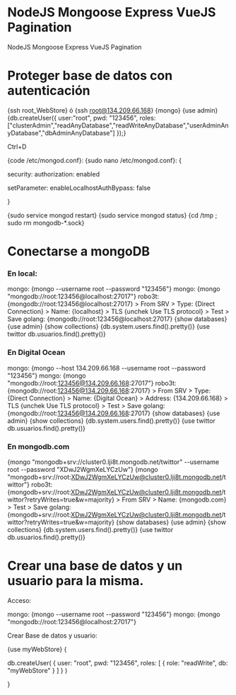 
# NodeJS Mongoose Express VueJS Pagination

NodeJS Mongoose Express VueJS Pagination





# Proteger base de datos con autenticación

{ssh root_WebStore} ó {ssh root@134.209.66.168}
{mongo}
{use admin}
{db.createUser({ user:"root", pwd: "123456", roles:["clusterAdmin","readAnyDatabase","readWriteAnyDatabase","userAdminAnyDatabase","dbAdminAnyDatabase"] });}

Ctrl+D

{code /etc/mongod.conf}:
{sudo nano /etc/mongod.conf}:
{

security:
  authorization: enabled

setParameter:
  enableLocalhostAuthBypass: false

}

{sudo service mongod restart}
{sudo service mongod status}
{cd /tmp ; sudo rm mongodb-*.sock}




# Conectarse a mongoDB

### En local:
mongo:  {mongo --username root --password "123456"}
mongo:  {mongo "mongodb://root:123456@localhost:27017"}
robo3t: {mongodb://root:123456@localhost:27017} > From SRV 
                                                > Type: {Direct Connection} 
                                                > Name: {localhost} 
                                                > TLS {unchek Use TLS protocol} > Test > Save
golang: {mongodb://root:123456@localhost:27017}
{show databases}
{use admin}
{show collections}
{db.system.users.find().pretty()}
{use twittor
db.usuarios.find().pretty()}












### En Digital Ocean
mongo:  {mongo --host 134.209.66.168 --username root --password "123456"}
mongo:  {mongo "mongodb://root:123456@134.209.66.168:27017"}
robo3t: {mongodb://root:123456@134.209.66.168:27017}    > From SRV 
                                                        > Type: {Direct Connection} 
                                                        > Name: {Digital Ocean} 
                                                        > Address: {134.209.66.168}
                                                        > TLS {unchek Use TLS protocol} > Test > Save
golang: {mongodb://root:123456@134.209.66.168:27017}
{show databases}
{use admin}
{show collections}
{db.system.users.find().pretty()}
{use twittor
db.usuarios.find().pretty()}














### En mongodb.com
{mongo "mongodb+srv://cluster0.lji8t.mongodb.net/twittor" --username root --password "XDwJ2WgmXeLYCzUw"}
{mongo "mongodb+srv://root:XDwJ2WgmXeLYCzUw@cluster0.lji8t.mongodb.net/twittor"}
robo3t: {mongodb+srv://root:XDwJ2WgmXeLYCzUw@cluster0.lji8t.mongodb.net/twittor?retryWrites=true&w=majority}    > From SRV 
                                                                                                                > Name: {mongodb.com} > Test > Save
golang: {mongodb+srv://root:XDwJ2WgmXeLYCzUw@cluster0.lji8t.mongodb.net/twittor?retryWrites=true&w=majority}
{show databases}
{use admin}
{show collections}
{db.system.users.find().pretty()}
{use twittor
db.usuarios.find().pretty()}




# Crear una base de datos y un usuario para la misma.



Acceso:

mongo:  {mongo --username root --password "123456"}
mongo:  {mongo "mongodb://root:123456@localhost:27017"}

Crear Base de datos y usuario:

{use myWebStore}
{

db.createUser(
   {
      user: "root",
      pwd: "123456",
      roles: [ { role: "readWrite", db: "myWebStore" } ]
   }
)

}


